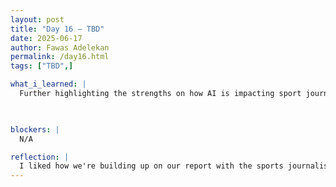 ```yaml
---
layout: post
title: "Day 16 – TBD"
date: 2025-06-17
author: Fawas Adelekan
permalink: /day16.html
tags: ["TBD",]

what_i_learned: |
  Further highlighting the strengths on how AI is impacting sport journalism within this project. The progress on the research paper that we did so far is fairly significant when it comes to trying to developed our findings and explanations. The parameters are very different when it comes to pinpointing certain things that you want which now makes for even more difficult. Further worked on yesterdays code and further improved on our understanding of what's going on.

  

blockers: |
  N/A 

reflection: |
  I liked how we're building up on our report with the sports journalism and AI because our findings have gotten better. Working on yesterday's code has been very interesting to figure out how we're doing within the scope of putting everything all together. Figuring out what to do next has been the more curious part of this ecperience. Today was just building on our foundation within what we did yesterday which was helpful in progressing in the project.
---
```

